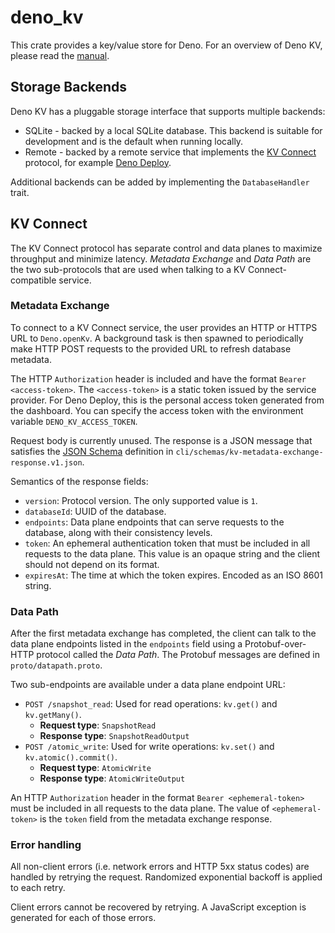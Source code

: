 # deno_kv

This crate provides a key/value store for Deno. For an overview of Deno KV,
please read the [manual](https://deno.land/manual/runtime/kv).

## Storage Backends

Deno KV has a pluggable storage interface that supports multiple backends:

- SQLite - backed by a local SQLite database. This backend is suitable for
  development and is the default when running locally.
- Remote - backed by a remote service that implements the
  [KV Connect](#kv-connect) protocol, for example
  [Deno Deploy](https://deno.com/deploy).

Additional backends can be added by implementing the `DatabaseHandler` trait.

## KV Connect

The KV Connect protocol has separate control and data planes to maximize
throughput and minimize latency. _Metadata Exchange_ and _Data Path_ are the two
sub-protocols that are used when talking to a KV Connect-compatible service.

### Metadata Exchange

To connect to a KV Connect service, the user provides an HTTP or HTTPS URL to
`Deno.openKv`. A background task is then spawned to periodically make HTTP POST
requests to the provided URL to refresh database metadata.

The HTTP `Authorization` header is included and have the format
`Bearer <access-token>`. The `<access-token>` is a static token issued by the
service provider. For Deno Deploy, this is the personal access token generated
from the dashboard. You can specify the access token with the environment
variable `DENO_KV_ACCESS_TOKEN`.

Request body is currently unused. The response is a JSON message that satisfies
the [JSON Schema](https://json-schema.org/) definition in
`cli/schemas/kv-metadata-exchange-response.v1.json`.

Semantics of the response fields:

- `version`: Protocol version. The only supported value is `1`.
- `databaseId`: UUID of the database.
- `endpoints`: Data plane endpoints that can serve requests to the database,
  along with their consistency levels.
- `token`: An ephemeral authentication token that must be included in all
  requests to the data plane. This value is an opaque string and the client
  should not depend on its format.
- `expiresAt`: The time at which the token expires. Encoded as an ISO 8601
  string.

### Data Path

After the first metadata exchange has completed, the client can talk to the data
plane endpoints listed in the `endpoints` field using a Protobuf-over-HTTP
protocol called the _Data Path_. The Protobuf messages are defined in
`proto/datapath.proto`.

Two sub-endpoints are available under a data plane endpoint URL:

- `POST /snapshot_read`: Used for read operations: `kv.get()` and
  `kv.getMany()`.
  - **Request type**: `SnapshotRead`
  - **Response type**: `SnapshotReadOutput`
- `POST /atomic_write`: Used for write operations: `kv.set()` and
  `kv.atomic().commit()`.
  - **Request type**: `AtomicWrite`
  - **Response type**: `AtomicWriteOutput`

An HTTP `Authorization` header in the format `Bearer <ephemeral-token>` must be
included in all requests to the data plane. The value of `<ephemeral-token>` is
the `token` field from the metadata exchange response.

### Error handling

All non-client errors (i.e. network errors and HTTP 5xx status codes) are
handled by retrying the request. Randomized exponential backoff is applied to
each retry.

Client errors cannot be recovered by retrying. A JavaScript exception is
generated for each of those errors.
